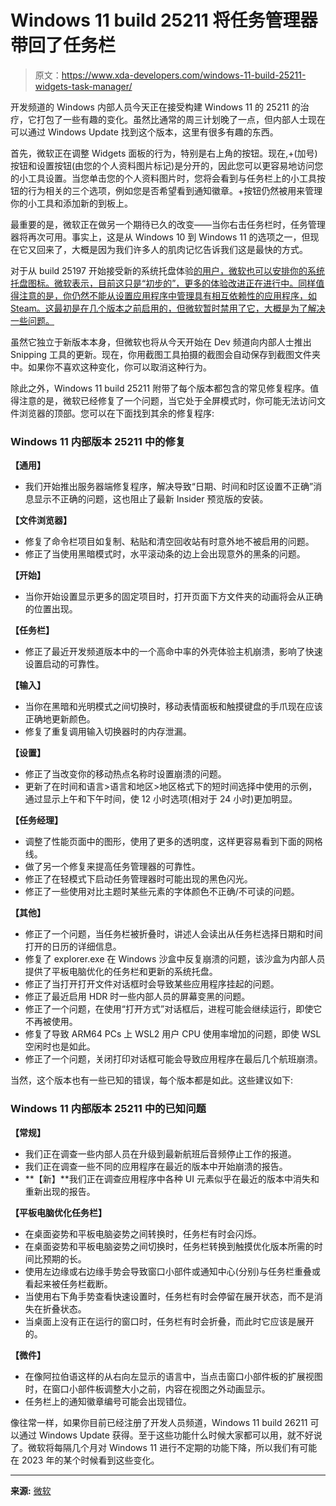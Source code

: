 # Windows 11 build 25211 将任务管理器带回了任务栏

> 原文：<https://www.xda-developers.com/windows-11-build-25211-widgets-task-manager/>

开发频道的 Windows 内部人员今天正在接受构建 Windows 11 的 25211 的治疗，它打包了一些有趣的变化。虽然比通常的周三计划晚了一点，但内部人士现在可以通过 Windows Update 找到这个版本，这里有很多有趣的东西。

首先，微软正在调整 Widgets 面板的行为，特别是右上角的按钮。现在,+(加号)按钮和设置按钮(由您的个人资料图片标记)是分开的，因此您可以更容易地访问您的小工具设置。当您单击您的个人资料图片时，您将会看到与任务栏上的小工具按钮的行为相关的三个选项，例如您是否希望看到通知徽章。+按钮仍然被用来管理你的小工具和添加新的到板上。

最重要的是，微软正在做另一个期待已久的改变——当你右击任务栏时，任务管理器将再次可用。事实上，这是从 Windows 10 到 Windows 11 的选项之一，但现在它又回来了，大概是因为我们许多人的肌肉记忆告诉我们这是最快的方式。

对于从 build 25197 开始接受新的系统托盘体验[的用户，微软也可以安排你的系统托盘图标。微软表示，目前这只是“初步的”，更多的体验改进正在进行中。同样值得注意的是，你仍然不能从设置应用程序中管理具有相互依赖性的应用程序，如 Steam。这最初是在几个版本之前启用的，但微软暂时禁用了它，大概是为了解决一些问题。](https://www.xda-developers.com/windows-11-build-25197-tablet-taskbar-system-tray/)

虽然它独立于新版本本身，但微软也将从今天开始在 Dev 频道向内部人士推出 Snipping 工具的更新。现在，你用截图工具拍摄的截图会自动保存到截图文件夹中。如果你不喜欢这种变化，你可以取消这种行为。

除此之外，Windows 11 build 25211 附带了每个版本都包含的常见修复程序。值得注意的是，微软已经修复了一个问题，当它处于全屏模式时，你可能无法访问文件浏览器的顶部。您可以在下面找到其余的修复程序:

### Windows 11 内部版本 25211 中的修复

**【通用】**

*   我们开始推出服务器端修复程序，解决导致“日期、时间和时区设置不正确”消息显示不正确的问题，这也阻止了最新 Insider 预览版的安装。

**【文件浏览器】**

*   修复了命令栏项目如复制、粘贴和清空回收站有时意外地不被启用的问题。
*   修正了当使用黑暗模式时，水平滚动条的边上会出现意外的黑条的问题。

**【开始】**

*   当你开始设置显示更多的固定项目时，打开页面下方文件夹的动画将会从正确的位置出现。

**【任务栏】**

*   修正了最近开发频道版本中的一个高命中率的外壳体验主机崩溃，影响了快速设置启动的可靠性。

**【输入】**

*   当你在黑暗和光明模式之间切换时，移动表情面板和触摸键盘的手爪现在应该正确地更新颜色。
*   修复了重复调用输入切换器时的内存泄漏。

**【设置】**

*   修正了当改变你的移动热点名称时设置崩溃的问题。
*   更新了在时间和语言>语言和地区>地区格式下的短时间选择中使用的示例，通过显示上午和下午时间，使 12 小时选项(相对于 24 小时)更加明显。

**【任务经理】**

*   调整了性能页面中的图形，使用了更多的透明度，这样更容易看到下面的网格线。
*   做了另一个修复来提高任务管理器的可靠性。
*   修正了在轻模式下启动任务管理器时可能出现的黑色闪光。
*   修正了一些使用对比主题时某些元素的字体颜色不正确/不可读的问题。

**【其他】**

*   修正了一个问题，当任务栏被折叠时，讲述人会读出从任务栏选择日期和时间打开的日历的详细信息。
*   修复了 explorer.exe 在 Windows 沙盒中反复崩溃的问题，该沙盒为内部人员提供了平板电脑优化的任务栏和更新的系统托盘。
*   修正了当打开打开文件对话框时会导致某些应用程序挂起的问题。
*   修正了最近启用 HDR 时一些内部人员的屏幕变黑的问题。
*   修正了一个问题，在使用“打开方式”对话框后，进程可能会继续运行，即使它不再被使用。
*   修复了导致 ARM64 PCs 上 WSL2 用户 CPU 使用率增加的问题，即使 WSL 空闲时也是如此。
*   修正了一个问题，关闭打印对话框可能会导致应用程序在最后几个航班崩溃。

当然，这个版本也有一些已知的错误，每个版本都是如此。这些建议如下:

### Windows 11 内部版本 25211 中的已知问题

**【常规】**

*   我们正在调查一些内部人员在升级到最新航班后音频停止工作的报道。
*   我们正在调查一些不同的应用程序在最近的版本中开始崩溃的报告。
*   **【新】**我们正在调查应用程序中各种 UI 元素似乎在最近的版本中消失和重新出现的报告。

**【平板电脑优化任务栏】**

*   在桌面姿势和平板电脑姿势之间转换时，任务栏有时会闪烁。
*   在桌面姿势和平板电脑姿势之间切换时，任务栏转换到触摸优化版本所需的时间比预期的长。
*   使用左边缘或右边缘手势会导致窗口小部件或通知中心(分别)与任务栏重叠或看起来被任务栏截断。
*   当使用右下角手势查看快速设置时，任务栏有时会停留在展开状态，而不是消失在折叠状态。
*   当桌面上没有正在运行的窗口时，任务栏有时会折叠，而此时它应该是展开的。

**【微件】**

*   在像阿拉伯语这样的从右向左显示的语言中，当点击窗口小部件板的扩展视图时，在窗口小部件板调整大小之前，内容在视图之外动画显示。
*   任务栏上的通知徽章编号可能会出现错位。

像往常一样，如果你目前已经注册了开发人员频道，Windows 11 build 26211 可以通过 Windows Update 获得。至于这些功能什么时候大家都可以用，就不好说了。微软将每隔几个月对 Windows 11 进行不定期的功能下降，所以我们有可能在 2023 年的某个时候看到这些变化。

* * *

**来源:** [微软](https://blogs.windows.com/windows-insider/2022/09/29/announcing-windows-11-insider-preview-build-25211/)